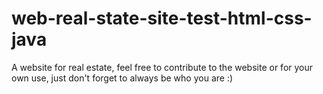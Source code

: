 # web-real-state-site-test-html-css-java

A website for real estate, feel free to contribute to the website or for your own use, just don't forget to always be who you are :)